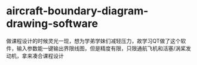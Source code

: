 # aircraft-boundary-diagram-drawing-software
做课程设计的时候灵光一现，想为学弟学妹们减轻压力，故学习QT做了这个软件，输入参数能一键输出界限线图，但是精度有限，只限通航飞机和活塞/涡桨发动机，拿来凑合课程设计
